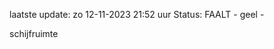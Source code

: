 laatste update: 
zo 12-11-2023 21:52   uur 
Status: FAALT - geel - 
<div class="service Y">schijfruimte</div>